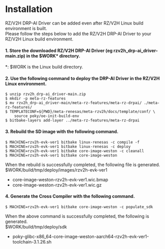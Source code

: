 # Installation

RZ/V2H DRP-AI Driver can be added even after RZ/V2H Linux build environment is built.  
Please follow the steps below to add the RZ/V2H DRP-AI Driver to your RZ/V2H Linux build environment. 

#### 1. Store the downloaded RZ/V2H DRP-AI Driver (eg rzv2h_drp-ai_driver-main.zip) in the $WORK* directory.   
*: $WORK is the Linux build directory.  

#### 2. Use the following command to deploy the DRP-AI Driver in the RZ/V2H Linux environment.
~~~  
$ unzip rzv2h_drp-ai_driver-main.zip  
$ mkdir -p meta-rz-features
$ mv rzv2h_drp-ai_driver-main/meta-rz-features/meta-rz-drpai/ ./meta-rz-features/
$ TEMPLATECONF=${PWD}/meta-renesas/meta-rzv2h/docs/template/conf/ \
    source poky/oe-init-build-env
$ bitbake-layers add-layer ../meta-rz-features/meta-rz-drpai
~~~

#### 3. Rebuild the SD image with the following command.
~~~
$ MACHINE=rzv2h-evk-ver1 bitbake linux-renesas -c compile -f
$ MACHINE=rzv2h-evk-ver1 bitbake linux-renesas -c deploy
$ MACHINE=rzv2h-evk-ver1 bitbake core-image-weston -c cleanall  
$ MACHINE=rzv2h-evk-ver1 bitbake core-image-weston  
~~~  
When the rebuild is successfully completed, the following file is generated.  
$WORK/build/tmp/deploy/images/rzv2h-evk-ver1  
* core-image-weston-rzv2h-evk-ver1.wic.bmap  
* core-image-weston-rzv2h-evk-ver1.wic.gz  

#### 4. Generate the Cross Compiler with the following command.  
~~~  
$ MACHINE=rzv2h-evk-ver1 bitbake core-image-weston -c populate_sdk  
~~~  
When the above command is successfully completed, the following is generated.  
$WORK/build/tmp/deploy/sdk  
* poky-glibc-x86_64-core-image-weston-aarch64-rzv2h-evk-ver1-toolchain-3.1.26.sh  

